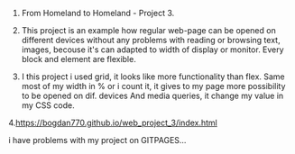 1. From Homeland to Homeland - Project 3.

2. This project is an example how regular web-page can be opened on different devices without any problems with reading or browsing text, images, becouse it's can adapted to width of display or monitor. Every block and element are flexible. 

3. I this project i used grid, it looks like more functionality than flex. Same most of my width in % or i count it, it gives to my page more possibility to be opened on dif. devices And media queries, it change my value in my CSS code.

4.https://bogdan770.github.io/web_project_3/index.html

i have problems with my project on GITPAGES...